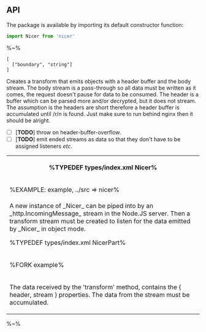 ## API

The package is available by importing its default constructor function:

```js
import Nicer from 'nicer'
```

%~%

```## constructor => Nicer
[
  ["boundary", "string"]
]
```

Creates a transform that emits objects with a header buffer and the body stream. The body stream is a pass-through so all data must be written as it comes, the request doesn't pause for data to be consumed. The header is a buffer which can be parsed more and/or decrypted, but it does not stream. The assumption is the headers are short therefore a header buffer is accumulated until /r/n is found. Just make sure to run behind nginx then it should be alright.

- [ ] [**TODO**] throw on header-buffer-overflow.
- [ ] [**TODO**] emit ended streams as data so that they don't have to be assigned listeners _etc_.

<!-- [**TODO**]:  -->

<table>
<tr><th>

%TYPEDEF types/index.xml Nicer%
</th></tr>
<!-- block-start -->
<tr><td>

%EXAMPLE: example, ../src => nicer%
</td></tr>
<tr><td><md2html>
A new instance of _Nicer_ can be piped into by an _http.IncomingMessage_ stream in the Node.JS server. Then a transform stream must be created to listen for the data emitted by _Nicer_ in object mode.

</md2html>

%TYPEDEF types/index.xml NicerPart%

</td></tr>
<!-- /block-end -->
<!-- block-start -->
<tr><td>

%FORK example%
</td></tr>
<tr><td><md2html>

The data received by the 'transform' method, contains the { header, stream } properties. The data from the stream must be accumulated.
</md2html>
</td></tr>
<!-- /block-end -->
</table>



%~%